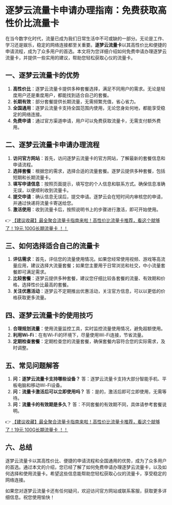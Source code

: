 # 逐梦云流量卡申请办理指南：免费获取高性价比流量卡

在当今数字化时代，流量已成为我们日常生活中不可或缺的一部分。无论是工作、学习还是娱乐，稳定的网络连接都至关重要。**逐梦云流量卡**以其高性价比和便捷的申请流程，成为了众多用户的首选。本文将为您详细介绍如何免费申请办理逐梦云流量卡，并提供一些实用的建议，帮助您轻松获取心仪的流量卡。

## 一、逐梦云流量卡的优势

1. **高性价比**：逐梦云流量卡提供多种套餐选择，满足不同用户的需求。无论是轻度用户还是重度用户，都能找到适合自己的套餐。
2. **长期有效**：部分套餐提供长期流量，无需频繁充值，省心省力。
3. **全国通用**：逐梦云流量卡支持全国范围内使用，无论您身处何地，都能享受稳定的网络连接。
4. **免费申请**：通过官方渠道申请，用户可以免费获取流量卡，无需支付额外费用。

## 二、逐梦云流量卡申请办理流程

1. **访问官方网站**：首先，访问逐梦云流量卡的官方网站，了解最新的套餐信息和申请流程。
2. **选择套餐**：根据您的需求，选择合适的流量套餐。逐梦云提供多种套餐，包括短期和长期流量卡。
3. **填写申请信息**：按照页面提示，填写您的个人信息和联系方式。确保信息准确无误，以便顺利收到流量卡。
4. **提交申请**：确认信息无误后，提交申请。逐梦云会在短时间内审核您的申请，并通过快递将流量卡寄送给您。
5. **激活使用**：收到流量卡后，按照说明书上的步骤进行激活，即可开始使用。

👉 [【建议收藏】最全聚合流量卡指南来啦！高性价比流量卡推荐，看这个就够了！19元 100G长期流量卡 ！！](https://bit.ly/Liuliangka)

## 三、如何选择适合自己的流量卡

1. **评估需求**：首先，评估您的流量使用情况。如果您经常使用视频、游戏等高流量应用，建议选择大流量套餐；如果您主要用于日常浏览和社交，中小流量套餐即可满足需求。
2. **比较套餐**：逐梦云提供多种套餐，建议您仔细比较各套餐的流量、有效期和价格，选择性价比最高的套餐。
3. **关注优惠活动**：逐梦云不定期推出优惠活动，关注官方信息，可以以更低的价格获取更多流量。

## 四、逐梦云流量卡的使用技巧

1. **合理规划流量**：使用流量监控工具，实时监控流量使用情况，避免超额使用。
2. **利用Wi-Fi**：在有Wi-Fi的环境下，尽量使用Wi-Fi连接，节省流量。
3. **定期检查套餐**：定期检查您的流量套餐，确保套餐内容符合您的实际需求，及时调整。

## 五、常见问题解答

1. **问：逐梦云流量卡支持哪些设备？**
   答：逐梦云流量卡支持大部分智能手机、平板电脑和移动Wi-Fi设备。
2. **问：流量卡激活后可以立即使用吗？**
   答：是的，激活后即可立即使用，无需等待。
3. **问：流量卡的有效期是多久？**
   答：不同套餐的有效期不同，具体请参考套餐说明。

👉 [【建议收藏】最全聚合流量卡指南来啦！高性价比流量卡推荐，看这个就够了！19元 100G长期流量卡 ！！](https://bit.ly/Liuliangka)

## 六、总结

逐梦云流量卡以其高性价比、便捷的申请流程和全国通用的优势，成为了众多用户的首选。通过本文的介绍，您已经了解了如何免费申请办理逐梦云流量卡，以及如何选择和使用流量卡。希望这些信息能帮助您轻松获取心仪的流量卡，享受稳定的网络连接。

如果您对逐梦云流量卡还有任何疑问，欢迎访问官方网站或联系客服，获取更多详细信息。祝您使用愉快！